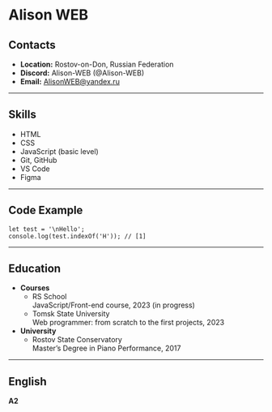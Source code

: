 # Alison WEB

## **Contacts** ##

- **Location:** Rostov-on-Don, Russian Federation
- **Discord:** Alison-WEB (@Alison-WEB)
- **Email:** AlisonWEB@yandex.ru
---
## **Skills**

- HTML
- CSS
- JavaScript (basic level)
- Git, GitHub
- VS Code
- Figma
---
## Code Example

```
let test = '\nHello';
console.log(test.indexOf('H')); // [1]

```
---
## Education
- **Courses** 
  + RS School  
  JavaScript/Front-end course, 2023 (in progress)
  + Tomsk State University  
  Web programmer: from scratch to the first projects, 2023
- **University**
  + Rostov State Conservatory  
  Master’s Degree in Piano Performance, 2017

---
## English

**A2**